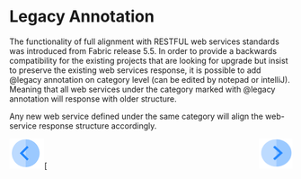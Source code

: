 # Legacy Annotation

The functionality of full alignment with RESTFUL web services standards was introduced from Fabric release 5.5. In order to provide a backwards compatibility for the existing projects that are looking for upgrade but insist to preserve the existing web services response, it is possible to add @legacy annotation on category level (can be edited by notepad or intelliJ). Meaning that all web services under the category marked with @legacy annotation will response with older structure. 

Any new web service defined under the same category will align the web-service response structure accordingly.

  

[![Previous](/articles/images/Previous.png)](/articles/13_LUDB_viewer_and_studio_debug_capabilities/01_data_viewer.md)[<img align="right" width="60" height="54" src="/articles/images/Next.png">


